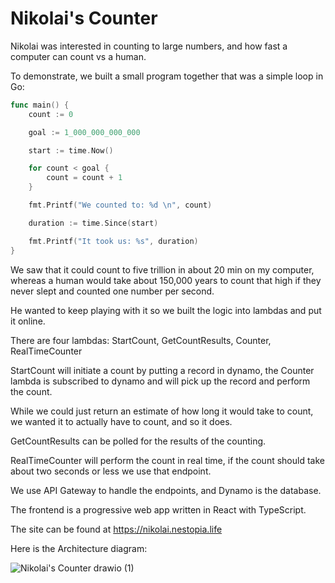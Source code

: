 # Nikolai's Counter

Nikolai was interested in counting to large numbers, and how fast a computer can count vs a human.

To demonstrate, we built a small program together that was a simple loop in Go:

```go
func main() {
	count := 0

	goal := 1_000_000_000_000

	start := time.Now()

	for count < goal {
		count = count + 1
	}

	fmt.Printf("We counted to: %d \n", count)

	duration := time.Since(start)

	fmt.Printf("It took us: %s", duration)
}
```

We saw that it could count to five trillion in about 20 min on my computer, whereas a human would take about 150,000 years to count that high if they never slept and counted one number per second.

He wanted to keep playing with it so we built the logic into lambdas and put it online.

There are four lambdas: StartCount, GetCountResults, Counter, RealTimeCounter

StartCount will initiate a count by putting a record in dynamo, the Counter lambda is subscribed to dynamo and will pick up the record and perform the count.

While we could just return an estimate of how long it would take to count, we wanted it to actually have to count, and so it does.

GetCountResults can be polled for the results of the counting.

RealTimeCounter will perform the count in real time, if the count should take about two seconds or less we use that endpoint.

We use API Gateway to handle the endpoints, and Dynamo is the database.

The frontend is a progressive web app written in React with TypeScript.

The site can be found at https://nikolai.nestopia.life

Here is the Architecture diagram:

![Nikolai's Counter drawio (1)](https://user-images.githubusercontent.com/6495028/143719016-2f4508f1-2385-4208-b5b5-88e123db883b.png)

